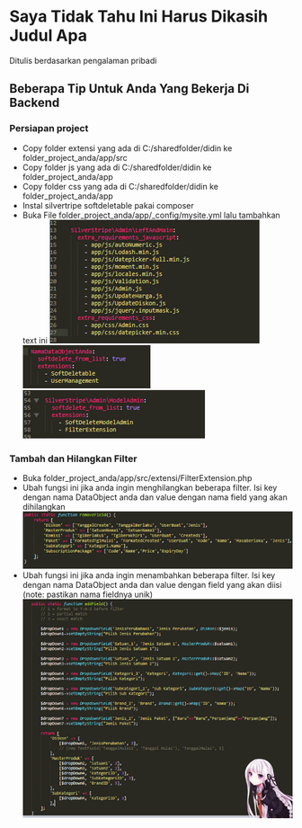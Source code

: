 # Saya Tidak Tahu Ini Harus Dikasih Judul Apa
Ditulis berdasarkan pengalaman pribadi

## Beberapa Tip Untuk Anda Yang Bekerja Di Backend
### Persiapan project
- Copy folder extensi yang ada di C:/sharedfolder/didin ke folder_project_anda/app/src
- Copy folder js yang ada di C:/sharedfolder/didin ke folder_project_anda/app
- Copy folder css yang ada di C:/sharedfolder/didin ke folder_project_anda/app
- Instal silvertripe softdeletable pakai composer
- Buka File folder_project_anda/app/_config/mysite.yml lalu tambahkan text ini
  ![N|Solid](./gambar/gambar-0.PNG)
  ![N|Solid](./gambar/gambar-1.PNG)
  ![N|Solid](./gambar/gambar-2.PNG)

### Tambah dan Hilangkan  Filter
- Buka folder_project_anda/app/src/extensi/FilterExtension.php
- Ubah fungsi ini jika anda ingin menghilangkan beberapa filter. Isi key dengan nama DataObject anda dan value dengan nama field yang akan dihilangkan
  ![N|Solid](./gambar/gambar-3.PNG)
- Ubah fungsi ini jika anda ingin menambahkan beberapa filter. Isi key dengan nama DataObject anda dan value dengan field yang akan diisi (note: pastikan nama fieldnya unik)
  ![N|Solid](./gambar/gambar-4.PNG)